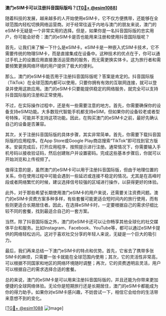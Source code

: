 **澳门eSIM卡可以注册抖音国际版吗？[[TG💪+ @esim1088](https://t.me/s/esim1088)]**

随着科技的发展，越来越多的人开始使用eSIM卡，它不仅方便携带，还能够在全球范围内轻松切换网络运营商。对于经常往返于内地与澳门的朋友来说，澳门的eSIM卡无疑是一个非常实用的选择。但是，如果你是一名抖音国际版的忠实用户，你可能会好奇：澳门的eSIM卡是否也能用来注册和使用抖音国际版呢？

首先，让我们来了解一下什么是eSIM卡。eSIM卡是一种嵌入式SIM卡技术，它不需要传统的物理SIM卡，而是直接集成在设备中。这种技术的优点在于，你可以通过手机上的设置应用直接激活运营商的服务，而无需更换实体卡。这为旅行者和需要频繁更换网络环境的用户提供了极大的便利。

那么，澳门的eSIM卡能否用于注册抖音国际版呢？答案是肯定的。抖音国际版（TikTok）在全球范围内都可以使用，只要你拥有有效的互联网连接，就可以登录并使用这款应用。澳门的eSIM卡只要能提供稳定的网络服务，就完全可以支持抖音国际版的注册和正常使用。

不过，在实际操作过程中，还是有一些需要注意的地方。首先，你需要确保你的设备支持eSIM功能。大多数现代智能手机都支持eSIM，但如果你的设备较老或者型号特殊，可能并不支持这项功能。因此，在购买澳门的eSIM卡之前，最好先确认自己的设备是否兼容。

其次，关于注册抖音国际版的具体步骤，其实非常简单。首先，你需要下载抖音国际版的应用程序。在App Store或Google Play商店搜索“TikTok”即可找到官方版本。安装完成后，打开应用程序，按照提示进行注册。通常情况下，你需要输入手机号码以接收验证码，然后创建账户并设置密码。完成这些基本步骤后，你就可以开始浏览和上传视频了。

值得注意的是，虽然澳门的eSIM卡可以用于注册抖音国际版，但由于地理位置的关系，你在使用过程中可能会遇到一些延迟或连接不稳定的情况。尤其是在高峰时段或者网络繁忙的时候，建议选择信号较强的区域进行操作，以获得更好的体验。

此外，对于那些希望长期使用澳门eSIM卡的用户来说，还需要关注资费问题。澳门的eSIM卡资费方案多种多样，有些套餐可能更适合短时间内的旅行使用，而有些则更适合长期居住者。因此，在选择eSIM卡时，一定要根据自己的需求仔细比较不同的套餐，找到最适合自己的一套方案。

当然，除了抖音国际版之外，澳门的eSIM卡还可以让你畅享其他全球化的社交媒体平台和服务。比如Instagram、Facebook、YouTube等，都可以通过eSIM卡提供的网络轻松访问。这对于喜欢社交分享的年轻人来说，无疑是一个巨大的吸引力。

最后，我们再来总结一下澳门eSIM卡的特点和优势。首先，它省去了携带多张SIM卡的麻烦，只需要一张卡就能在全球范围内使用；其次，它的灵活性非常高，可以根据不同国家和地区的网络环境随时调整；再次，它的资费透明且灵活，用户可以根据自己的需求选择合适的套餐。

总的来说，澳门的eSIM卡是可以用来注册抖音国际版的，并且还能为你带来更加便捷的全球网络体验。无论你是短期旅行还是长期居住，澳门的eSIM卡都能成为你的得力助手。如果你对eSIM卡感兴趣，不妨尝试一下，相信它会给你的生活带来意想不到的变化。

[[TG💪+ @esim1088](https://t.me/s/esim1088) ![Image](https://i.postimg.cc/4NQfJmqS/Snipaste-2025-05-13-00-14-12.png)]